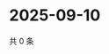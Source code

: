 # 2025-09-10

共 0 条

<!-- BEGIN ZHIHUQUESTIONS -->
<!-- 最后更新时间 Wed Sep 10 2025 18:11:36 GMT+0800 (China Standard Time) -->

<!-- END ZHIHUQUESTIONS -->
